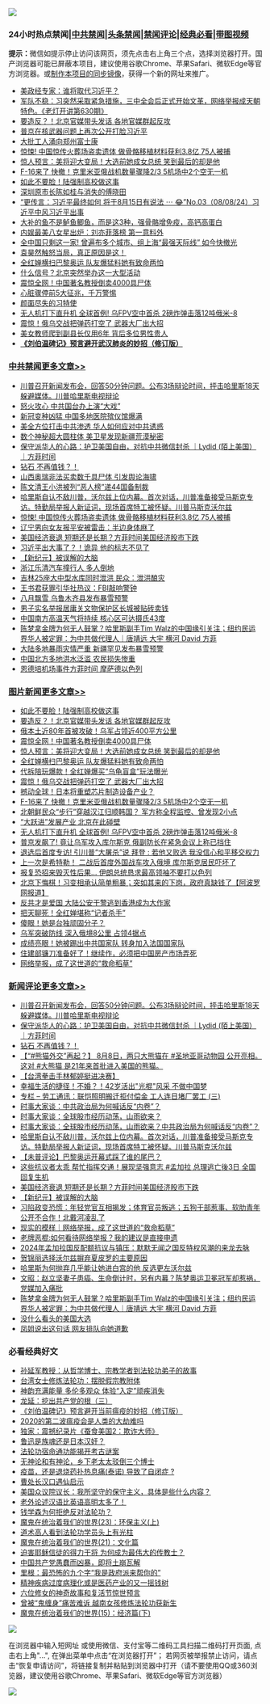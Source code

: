 ![](https://raw.githubusercontent.com/jsvpn/jsproxy/dev/64photo/fqnews-qr.jpg)

<div id="tt">
<h3>24小时热点禁闻|<a href="#%E4%B8%AD%E5%85%B1%E7%A6%81%E9%97%BB%E6%9B%B4%E5%A4%9A%E6%96%87%E7%AB%A0">中共禁闻</a>|<a href="#%E5%9B%BE%E7%89%87%E6%96%B0%E9%97%BB%E6%9B%B4%E5%A4%9A%E6%96%87%E7%AB%A0">头条禁闻</a>|<a href="#%E6%96%B0%E9%97%BB%E8%AF%84%E8%AE%BA%E6%9B%B4%E5%A4%9A%E6%96%87%E7%AB%A0">禁闻评论|<a href="#%E5%BF%85%E7%9C%8B%E7%BB%8F%E5%85%B8%E5%A5%BD%E6%96%87">经典必看</a>|<a href="https://696153.xyz/3" target="_blank">带图视频</a></h3>
<div><b>提示：</b>微信如提示停止访问该网页，须先点击右上角三个点，选择浏览器打开。国产浏览器可能已屏蔽本项目，建议使用谷歌Chrome、苹果Safari、微软Edge等官方浏览器。或<a href="%E5%88%B6%E4%BD%9Cgit%E7%A6%81%E9%97%BB%E9%95%9C%E5%83%8F.md">制作本项目的同步镜像</a>，获得一个新的网址来推广。</div>
<ul>

<li><a href="/baitai/20240809/2072304.md">美政经专家：谁将取代习近平？</a></li>
<li><a href="/sohnews/20240808/2072174.md">军队不稳：习突然采取紧急措施，三中全会后正式开始文革，网络举报成天朝特色。《老灯开讲第630期》</a></li>
<li><a href="/topimagenews/20240809/2072435.md">要造反？！北京官媒带头发话 各地官媒群起反攻</a></li>
<li><a href="/sohnews/20240808/2072196.md">普京在核武器问题上再次公开打脸习近平</a></li>
<li><a href="/finance/20240808/2072214.md">大批工人涌向郑州富士康</a></li>
<li><a href="/cbnews/20240808/2072212.md">惊悚! 中国惊传火葬场盗卖遗体 做骨骼移植材料获利3.8亿 75人被捕</a></li>
<li><a href="/topimagenews/20240809/2072391.md">惊人预言：美将迎大变局！大选前她成女总统 笑到最后的却是他</a></li>
<li><a href="/topimagenews/20240808/2072210.md">F-16来了 快撤！克里米亚俄战机数量骤降2/3 5机场中2个空无一机</a></li>
<li><a href="/topimagenews/20240809/2072456.md">如此不要脸！陆强制高校做这事</a></li>
<li><a href="/cnnews/20240809/2072407.md">深圳原市长陈如桂与消失的傅晓田</a></li>
<li><a href="/sohnews/20240809/2072355.md">“更传言：习近平最终如何 将于8月15日有说法 ⋯ 😂”No.03（08/08/24）习近平中风习近平出事</a></li>
<li><a href="/lifebaike/20240808/2072171.md">大补的鱼不是鲈鱼鲫鱼，而是这3种，强骨骼增免疫，高钙高蛋白</a></li>
<li><a href="/yule/20240809/2072347.md">内娱最美八女星出炉：刘亦菲落榜 第一意料外</a></li>
<li><a href="/cnnews/20240808/2072199.md">全中国只剩这一家! 曾遍布多个城市、组上海“最强天际线” 如今快撤光</a></li>
<li><a href="/sohnews/20240809/2072321.md">袁昊然触怒当局，真正原因是这！</a></li>
<li><a href="/topimagenews/20240809/2072390.md">全红婵横扫巴黎奥运 队友爆猛料她有致命两怕</a></li>
<li><a href="/cnnews/20240809/2072409.md">什么信号？北京突然举办这一大型活动</a></li>
<li><a href="/topimagenews/20240809/2072403.md">震惊全网！中国著名教授倒卖4000具尸体</a></li>
<li><a href="/baitai/20240808/2072188.md">心脏骤停前5大征兆，千万警惕</a></li>
<li><a href="/sohnews/20240809/2072404.md">颜面尽失的习特使</a></li>
<li><a href="/topimagenews/20240808/2072190.md">无人机打下直升机 全球首例! 乌FPV空中首杀 2磅炸弹击落12吨俄米-8</a></li>
<li><a href="/topimagenews/20240809/2072381.md">震惊！俄乌交战把弹药打空了 武器大厂出大招</a></li>
<li><a href="/cnnews/20240809/2072406.md">美女教师爬到副县长仅用6年 背后多位男性贵人</a></li>
<li><b><a href="/comments/20200207/1272816.md" target="_blank">《刘伯温碑记》预言避开武汉肺炎的妙招（修订版）</a></b></li>
</ul>
</div>

<div class="catlist">
<h3><a href="/cbnews/" target="_blank">中共禁闻</a><span><a href="/cbnews/" target="_blank" rel="nofollow">更多文章>></a></span></h3>
<ul>
<li><a href="/comments/20240809/2072472.md" target="_blank">川普召开新闻发布会，回答50分钟问题。公布3场辩论时间，抨击哈里斯18天躲避媒体。川普哈里斯电视辩论</a></li>
<li><a href="/cbnews/20240809/2072458.md" target="_blank">怒火攻心 中共国台办上演“大戏”</a></li>
<li><a href="/cbnews/20240809/2072457.md" target="_blank">新冠变种凶猛 中国多地医院殡仪馆爆满</a></li>
<li><a href="/cbnews/20240809/2072437.md" target="_blank">美全方位打击中共渗透 华人如何应对中共诱惑</a></li>
<li><a href="/cbnews/20240809/2072436.md" target="_blank">数个神秘超大圆柱体 美卫星发现新疆荒漠秘密</a></li>
<li><a href="/comments/20240809/2072393.md" target="_blank">保守派华人的心路：护卫美国自由，对抗中共微信封杀 ｜Lydid (陌上美国）｜方菲时间</a></li>
<li><a href="/comments/20240809/2072383.md" target="_blank">钻石 不再值钱？！</a></li>
<li><a href="/cbnews/20240809/2072360.md" target="_blank">山西奥瑞非法买卖数千具尸体 引发舆论海啸</a></li>
<li><a href="/cbnews/20240808/2072281.md" target="_blank">陈文清王小洪被列“恶人榜”递44国备制裁</a></li>
<li><a href="/comments/20240808/2072266.md" target="_blank">哈里斯自认不敌川普，沃尔兹上位内幕。首次对话，川普准备接受马斯克专访。特勤局举报人新证词，现场首席特工被怀疑。川普马斯克沃尔兹</a></li>
<li><a href="/cbnews/20240808/2072212.md" target="_blank">惊悚! 中国惊传火葬场盗卖遗体 做骨骼移植材料获利3.8亿 75人被捕</a></li>
<li><a href="/cbnews/20240808/2072211.md" target="_blank">辽宁男向女友报平安被雷击：半边身体麻了</a></li>
<li><a href="/comments/20240808/2072189.md" target="_blank">美国经济衰退 短期还是长期？方菲时间美国经济股市下跌</a></li>
<li><a href="/cbnews/20240808/2072113.md" target="_blank">习近平出大事了？！诡异 他的标志不见了</a></li>
<li><a href="/comments/20240808/2071869.md" target="_blank">【新纪元】被误解的大脑</a></li>
<li><a href="/cbnews/20240808/2072101.md" target="_blank">浙江乐清汽车撞行人 多人倒地</a></li>
<li><a href="/cbnews/20240808/2072100.md" target="_blank">吉林25座大中型水库同时泄洪 民众：泄洪酿灾</a></li>
<li><a href="/cbnews/20240808/2072082.md" target="_blank">王书君获罪引华社热议：FBI敲响警钟</a></li>
<li><a href="/cbnews/20240808/2072001.md" target="_blank">八月飘雪 乌鲁木齐县发布暴雪预警</a></li>
<li><a href="/cbnews/20240808/2072000.md" target="_blank">男子实名举报居庸关文物保护区长城被贴砖卖钱</a></li>
<li><a href="/cbnews/20240808/2071999.md" target="_blank">中国南方高温天气将持续 核心区可达摄氏43度</a></li>
<li><a href="/comments/20240808/2071993.md" target="_blank">陈梦拿金牌为何无人鼓掌？哈里斯副手Tim Walz的中国缘引关注；纽约民运界华人被定罪：为中共做代理人｜唐靖远 大宇 横河 David 方菲</a></li>
<li><a href="/cbnews/20240808/2071979.md" target="_blank">大陆多地暴雨灾情严重 新疆罕见发布暴雪预警</a></li>
<li><a href="/cbnews/20240808/2071978.md" target="_blank">中国北方多地洪水泛滥 农民损失惨重</a></li>
<li><a href="/comments/20240807/2071864.md" target="_blank">恩德培机场事件方菲时间 摩萨德以色列</a></li>

</ul>
</div>
<div class="catlist">
<h3><a href="/topimagenews/" target="_blank">图片新闻</a><span><a href="/topimagenews/" target="_blank" rel="nofollow">更多文章>></a></span></h3>
<ul>
<li><a href="/topimagenews/20240809/2072456.md" target="_blank">如此不要脸！陆强制高校做这事</a></li>
<li><a href="/topimagenews/20240809/2072435.md" target="_blank">要造反？！北京官媒带头发话 各地官媒群起反攻</a></li>
<li><a href="/topimagenews/20240809/2072434.md" target="_blank">俄本土近80年首被攻破！乌军占领近400平方公里</a></li>
<li><a href="/topimagenews/20240809/2072403.md" target="_blank">震惊全网！中国著名教授倒卖4000具尸体</a></li>
<li><a href="/topimagenews/20240809/2072391.md" target="_blank">惊人预言：美将迎大变局！大选前她成女总统 笑到最后的却是他</a></li>
<li><a href="/topimagenews/20240809/2072390.md" target="_blank">全红婵横扫巴黎奥运 队友爆猛料她有致命两怕</a></li>
<li><a href="/topimagenews/20240809/2072382.md" target="_blank">代拆陪玩爆款！全红婵爆买“乌龟盲盒”玩法曝光</a></li>
<li><a href="/topimagenews/20240809/2072381.md" target="_blank">震惊！俄乌交战把弹药打空了 武器大厂出大招</a></li>
<li><a href="/topimagenews/20240809/2072380.md" target="_blank">撼动全球！日本将重塑芯片制造设备产业？</a></li>
<li><a href="/topimagenews/20240808/2072210.md" target="_blank">F-16来了 快撤！克里米亚俄战机数量骤降2/3 5机场中2个空无一机</a></li>
<li><a href="/topimagenews/20240808/2072209.md" target="_blank">北朝鲜民众“步行”穿越汉江归顺韩国？ 军方称全程监控、曾发现2小点</a></li>
<li><a href="/topimagenews/20240808/2072208.md" target="_blank">“大跃进”发展产业 北京在此碰壁</a></li>
<li><a href="/topimagenews/20240808/2072190.md" target="_blank">无人机打下直升机 全球首例! 乌FPV空中首杀 2磅炸弹击落12吨俄米-8</a></li>
<li><a href="/topimagenews/20240808/2072135.md" target="_blank">普京发飙了! 竟让乌军攻入库尔斯克 俄副防长在紧急会议上称已挡住</a></li>
<li><a href="/topimagenews/20240808/2072134.md" target="_blank">退选后首度专访! 引川普“大屠杀”说 拜登 : 若他又败选 我没信心和平移交权力</a></li>
<li><a href="/topimagenews/20240808/2072112.md" target="_blank">上一次是希特勒！ 二战后首度外国战车攻入俄境 库尔斯克居民吓坏了</a></li>
<li><a href="/topimagenews/20240808/2072111.md" target="_blank">报复恐招来毁灭性后果… 伊朗总统恳求最高领袖不要打以色列</a></li>
<li><a href="/topimagenews/20240808/2072047.md" target="_blank">北京下悔棋！习变相承认简单粗暴；突如其来的下岗，政府真缺钱了【阿波罗网报道】</a></li>
<li><a href="/topimagenews/20240808/2072046.md" target="_blank">反共才是爱国 大陆公安干警逃到香港成为大作家</a></li>
<li><a href="/topimagenews/20240808/2072012.md" target="_blank">把天聊死！全红婵堪称“记者杀手”</a></li>
<li><a href="/topimagenews/20240808/2072011.md" target="_blank">傻眼！她是台独顽固分子？</a></li>
<li><a href="/topimagenews/20240808/2072010.md" target="_blank">乌军突破防线 深入俄境8公里 占领4据点</a></li>
<li><a href="/topimagenews/20240808/2071998.md" target="_blank">成绩亮眼！她被踢出中共国家队 转身加入法国国家队</a></li>
<li><a href="/topimagenews/20240808/2071997.md" target="_blank">住建部镰刀准备好了！继续作，必须把中国房产市场弄死</a></li>
<li><a href="/topimagenews/20240808/2071977.md" target="_blank">网络举报，成了这世道的“救命稻草”</a></li>

</ul>
</div>
<div class="catlist">
<h3><a href="/comments/" target="_blank">新闻评论</a><span><a href="/comments/" target="_blank" rel="nofollow">更多文章>></a></span></h3>
<ul>
<li><a href="/comments/20240809/2072472.md" target="_blank">川普召开新闻发布会，回答50分钟问题。公布3场辩论时间，抨击哈里斯18天躲避媒体。川普哈里斯电视辩论</a></li>
<li><a href="/comments/20240809/2072393.md" target="_blank">保守派华人的心路：护卫美国自由，对抗中共微信封杀 ｜Lydid (陌上美国）｜方菲时间</a></li>
<li><a href="/comments/20240809/2072383.md" target="_blank">钻石 不再值钱？！</a></li>
<li><a href="/comments/20240809/2072365.md" target="_blank">【“#熊猫外交”再起？】 8月8日，两只大熊猫在 #圣地亚哥动物园 公开亮相。这对 #大熊猫 是21年来首批进入美国的熊猫。</a></li>
<li><a href="/comments/20240809/2072353.md" target="_blank">【台湾拳击手林郁婷挺进决赛】</a></li>
<li><a href="/comments/20240809/2072299.md" target="_blank">幸福生活的捷径！不婚？！42岁活出&quot;光棍&quot;风采 不做中国梦</a></li>
<li><a href="/comments/20240808/2072296.md" target="_blank">专栏 &#8211; 劳工通讯：联恺照明搬迁拒付偿金 工人连日堵厂罢工 (三)</a></li>
<li><a href="/comments/20240808/2072278.md" target="_blank">时事大家谈：中共政治局为何喊话反“内卷”？</a></li>
<li><a href="/comments/20240808/2072277.md" target="_blank">时事大家谈：全球股市经历动荡，山雨欲来？</a></li>
<li><a href="/comments/20240808/2072276.md" target="_blank">时事大家谈：全球股市经历动荡，山雨欲来？中共政治局为何喊话反“内卷”？</a></li>
<li><a href="/comments/20240808/2072266.md" target="_blank">哈里斯自认不敌川普，沃尔兹上位内幕。首次对话，川普准备接受马斯克专访。特勤局举报人新证词，现场首席特工被怀疑。川普马斯克沃尔兹</a></li>
<li><a href="/comments/20240808/2072237.md" target="_blank">【未普评论】巴黎奥运开幕式踩了谁的尾巴？</a></li>
<li><a href="/comments/20240808/2072206.md" target="_blank">这些抗议者太乖 帮忙指挥交通！展现坚强意志 #孟加拉 总理逃亡後3日 全国回复生机</a></li>
<li><a href="/comments/20240808/2072189.md" target="_blank">美国经济衰退 短期还是长期？方菲时间美国经济股市下跌</a></li>
<li><a href="/comments/20240808/2071869.md" target="_blank">【新纪元】被误解的大脑</a></li>
<li><a href="/comments/20240808/2072081.md" target="_blank">习陷政变恐慌：年轻党官互相揭发；体育官员叛逃；五狗干部惹事、软肋青年公开不合作！北戴河凌乱了</a></li>
<li><a href="/comments/20240808/2072049.md" target="_blank">现实的模样｜网络举报，成了这世道的“救命稻草”</a></li>
<li><a href="/comments/20240808/2072048.md" target="_blank">老牌恶棍:如何看待网络举报？我的建议是直接申遗</a></li>
<li><a href="/comments/20240808/2072019.md" target="_blank">2024年孟加拉国反配额抗议与镇压：默默无闻之国反特权风潮的来龙去脉</a></li>
<li><a href="/comments/20240808/2072018.md" target="_blank">贺锦丽选择沃尔兹摒弃夏皮罗的主要原因</a></li>
<li><a href="/comments/20240808/2072002.md" target="_blank">哈里斯为何抛弃几乎能让她进白宫的他 反选更左沃尔兹</a></li>
<li><a href="/comments/20240808/2071996.md" target="_blank">文昭：赵立坚妻子患癌、生命倒计时，另有内幕？陈梦奥运卫冕冠军却惹祸，党媒加入痛批</a></li>
<li><a href="/comments/20240808/2071993.md" target="_blank">陈梦拿金牌为何无人鼓掌？哈里斯副手Tim Walz的中国缘引关注；纽约民运界华人被定罪：为中共做代理人｜唐靖远 大宇 横河 David 方菲</a></li>
<li><a href="/comments/20240808/2071981.md" target="_blank">没什么看头的美国大选</a></li>
<li><a href="/comments/20240808/2071966.md" target="_blank">凤姐说出这句话 网友排队向她道歉</a></li>

</ul>
</div>

<div class="catlist">
<h3>必看经典好文</h3>
<ul>
<li><a href="/comments/20210629/1576797.md" target="_blank">孙延军教授：从哲学博士、宗教学者到法轮功弟子的故事</a></li>
<li><a href="/cbnews/20200610/1342772.md" target="_blank">台湾女士修炼法轮功：摆脱假宗教附体</a></li>
<li><a href="/comments/20220408/1716562.md" target="_blank">神韵充满能量 多伦多观众 体验“入定”顽疾消失</a></li>
<li><a href="/comments/20200929/1405201.md" target="_blank">龙延：挖出共产党的根（三）</a></li>
<li><a href="/comments/20200207/1272816.md" target="_blank">《刘伯温碑记》预言避开当前瘟疫的妙招（修订版）</a></li>
<li><a href="/comments/20200712/1359432.md" target="_blank">2020的第二波瘟疫会是人类的大劫难吗</a></li>
<li><a href="/taiwannews/20210119/1470761.md" target="_blank">独家：震撼纪录片《蚕食美国2：欺诈大师》</a></li>
<li><a href="/comments/20220814/1771410.md" target="_blank">鲁迅是族魂还是日本汉奸？</a></li>
<li><a href="/tculture/20121025/73079.md" target="_blank">法轮功宿命通功能揭开考古谜案</a></li>
<li><a href="/cnnews/20150914/449521.md" target="_blank">无神论和有神论，乡下老太太驳倒三个博士</a></li>
<li><a href="/comments/20230424/1875912.md" target="_blank">疫苗，还是退烧药扑热息痛(泰诺) 导致了自闭症 ?</a></li>
<li><a href="/comments/20230417/1873184.md" target="_blank">曹处长汉口遇仙启示</a></li>
<li><a href="/comments/20231214/1974098.md" target="_blank">美国众议院议长：我所坚守的保守主义，具体是些什么内容？</a></li>
<li><a href="/cbnews/20230826/1925513.md" target="_blank">老外论述汉语比英语高明太多了！</a></li>
<li><a href="/comments/20210123/1473430.md" target="_blank">钱学森为何拒绝反对法轮功？</a></li>
<li><a href="/ssgc/20180904/993719.md" target="_blank">魔鬼在统治着我们的世界(23)：环保主义(上)</a></li>
<li><a href="/comments/20200227/1284657.md" target="_blank">道术高人看到法轮功学员头上有光柱</a></li>
<li><a href="/comments/20180802/980476.md" target="_blank">魔鬼在统治着我们的世界(21)：文化篇</a></li>
<li><a href="/comments/20200622/1346846.md" target="_blank">迫害耶稣信徒的得力干将  为何成为最伟大的传教士？</a></li>
<li><a href="/comments/20220831/1778527.md" target="_blank">中国共产党愚蠢而凶暴，即将土崩瓦解</a></li>
<li><a href="/lifebaike/20210115/1468011.md" target="_blank">里根：最恐怖的九个字“我是政府派来帮你的”</a></li>
<li><a href="/lifebaike/20230911/1932098.md" target="_blank">精神疾病过度病理化或是医药产业的又一摇钱树</a></li>
<li><a href="/tculture/20130420/118886.md" target="_blank">六位修女的神奇故事和复活节惊世预言</a></li>
<li><a href="/comments/20211125/1657403.md" target="_blank">曾被“鬼缠身”痛苦难诉 越南女孩修炼法轮功获新生</a></li>
<li><a href="/topimagenews/20180610/955499.md" target="_blank">魔鬼在统治着我们的世界(15)：经济篇(下)</a></li>

</ul>
</div>

![](https://raw.githubusercontent.com/jsvpn/jsproxy/dev/64photo/fqnews-qr.jpg)

在浏览器中输入短网址 或使用微信、支付宝等二维码工具扫描二维码打开页面, 点击右上角"...", 在弹出菜单中点击“在浏览器打开”； 若网页被举报禁止访问，请点击“恢复申请访问”，将链接复制并粘贴到浏览器中打开（请不要使用QQ或360浏览器，建议使用谷歌Chrome、苹果Safari、微软Edge等官方浏览器）

![](https://raw.githubusercontent.com/jsvpn/jsproxy/dev/64photo/wx.jpg)